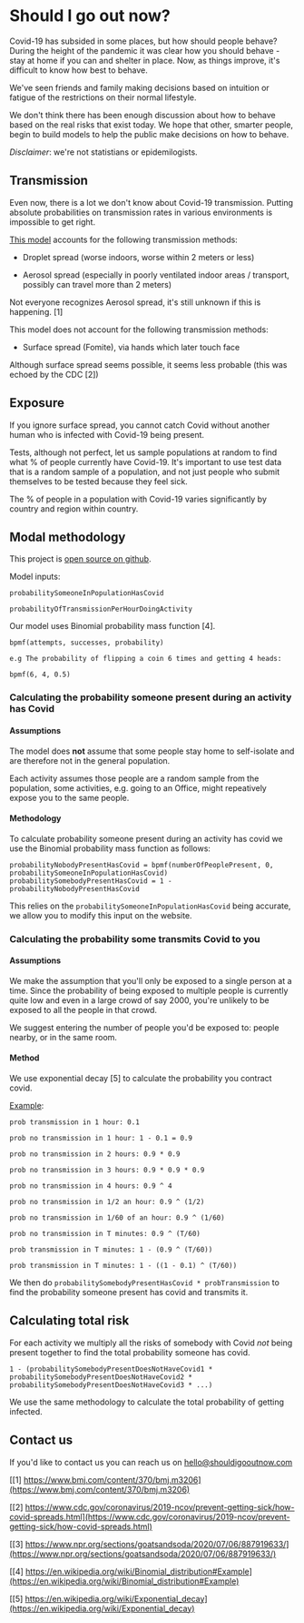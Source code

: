 # Should I go out now?

Covid-19 has subsided in some places, but how should people behave? During the height of the pandemic it was clear how you should behave - stay at home if you can and shelter in place. Now, as things improve, it's difficult to know how best to behave.

We've seen friends and family making decisions based on intuition or fatigue of the restrictions on their normal lifestyle.

We don't think there has been enough discussion about how to behave based on the real risks that exist today. We hope that other, smarter people, begin to build models to help the public make decisions on how to behave.

_Disclaimer_: we're not statistians or epidemilogists.

## Transmission

Even now, there is a lot we don't know about Covid-19 transmission. Putting absolute probabilities on transmission rates in various environments is impossible to get right.

[This model](/) accounts for the following transmission methods:

- Droplet spread (worse indoors, worse within 2 meters or less)

- Aerosol spread (especially in poorly ventilated indoor areas / transport, possibly can travel more than 2 meters)

Not everyone recognizes Aerosol spread, it's still unknown if this is happening. \[1\]

This model does not account for the following transmission methods:

- Surface spread (Fomite), via hands which later touch face

Although surface spread seems possible, it seems less probable (this was echoed by the CDC \[2\])

## Exposure

If you ignore surface spread, you cannot catch Covid without another human who is infected with Covid-19 being present.

Tests, although not perfect, let us sample populations at random to find what % of people currently have Covid-19. It's important to use test data that is a random sample of a population, and not just people who submit themselves to be tested because they feel sick.

The % of people in a population with Covid-19 varies significantly by country and region within country.

## Modal methodology

This project is [open source on github](https://github.com/shouldigooutnow/shouldigooutnow/blob/master/src/model/index.js).

Model inputs:

```
probabilitySomeoneInPopulationHasCovid

probabilityOfTransmissionPerHourDoingActivity
```

Our model uses Binomial probability mass function \[4\].

```
bpmf(attempts, successes, probability)

e.g The probability of flipping a coin 6 times and getting 4 heads:

bpmf(6, 4, 0.5)
```

### Calculating the probability someone present during an activity has Covid

#### Assumptions

The model does **not** assume that some people stay home to self-isolate and are therefore not in the general population.

Each activity assumes those people are a random sample from the population, some activities, e.g. going to an Office, might repeatively expose you to the same people.

#### Methodology

To calculate probability someone present during an activity has covid we use the Binomial probability mass function as follows:

```
probabilityNobodyPresentHasCovid = bpmf(numberOfPeoplePresent, 0, probabilitySomeoneInPopulationHasCovid)
probabilitySomebodyPresentHasCovid = 1 - probabilityNobodyPresentHasCovid
```

This relies on the `probabilitySomeoneInPopulationHasCovid` being accurate, we allow you to modify this input on the website.

### Calculating the probability some transmits Covid to you

#### Assumptions

We make the assumption that you'll only be exposed to a single person at a time. Since the probability of being exposed to multiple people is currently quite low and even in a large crowd of say 2000, you're unlikely to be exposed to all the people in that crowd.

We suggest entering the number of people you'd be exposed to: people nearby, or in the same room.

#### Method

We use exponential decay \[5\] to calculate the probability you contract covid.

[Example](https://math.stackexchange.com/a/153612):

```
prob transmission in 1 hour: 0.1

prob no transmission in 1 hour: 1 - 0.1 = 0.9

prob no transmission in 2 hours: 0.9 * 0.9

prob no transmission in 3 hours: 0.9 * 0.9 * 0.9

prob no transmission in 4 hours: 0.9 ^ 4

prob no transmission in 1/2 an hour: 0.9 ^ (1/2)

prob no transmission in 1/60 of an hour: 0.9 ^ (1/60)

prob no transmission in T minutes: 0.9 ^ (T/60)

prob transmission in T minutes: 1 - (0.9 ^ (T/60))

prob transmission in T minutes: 1 - ((1 - 0.1) ^ (T/60))
```

We then do `probabilitySomebodyPresentHasCovid * probTransmission` to find the probability someone present has covid and transmits it.

## Calculating total risk

For each activity we multiply all the risks of somebody with Covid _not_ being present together to find the total probability someone has covid.

```
1 - (probabilitySomebodyPresentDoesNotHaveCovid1 * probabilitySomebodyPresentDoesNotHaveCovid2 * probabilitySomebodyPresentDoesNotHaveCovid3 * ...)
```

We use the same methodology to calculate the total probability of getting infected.

## Contact us

If you'd like to contact us you can reach us on hello@shouldigooutnow.com

[\[1\] https://www.bmj.com/content/370/bmj.m3206](https://www.bmj.com/content/370/bmj.m3206)

[\[2\] https://www.cdc.gov/coronavirus/2019-ncov/prevent-getting-sick/how-covid-spreads.html](https://www.cdc.gov/coronavirus/2019-ncov/prevent-getting-sick/how-covid-spreads.html)

[\[3\] https://www.npr.org/sections/goatsandsoda/2020/07/06/887919633/](https://www.npr.org/sections/goatsandsoda/2020/07/06/887919633/)

[\[4\] https://en.wikipedia.org/wiki/Binomial_distribution#Example](https://en.wikipedia.org/wiki/Binomial_distribution#Example)

[\[5\] https://en.wikipedia.org/wiki/Exponential_decay](https://en.wikipedia.org/wiki/Exponential_decay)
